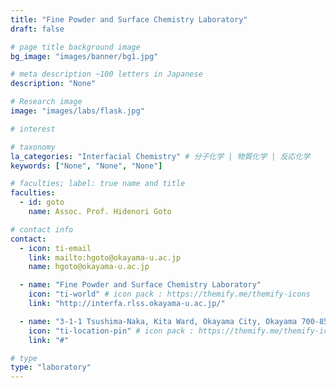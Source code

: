 ```yaml
---
title: "Fine Powder and Surface Chemistry Laboratory"
draft: false

# page title background image
bg_image: "images/banner/bg1.jpg"

# meta description ~100 letters in Japanese
description: "None"

# Research image
image: "images/labs/flask.jpg"

# interest

# taxonomy
la_categories: "Interfacial Chemistry" # 分子化学 | 物質化学 | 反応化学
keywords: ["None", "None", "None"]

# faculties; label: true name and title
faculties:
  - id: goto
    name: Assoc. Prof. Hidenori Goto

# contact info
contact:
  - icon: ti-email
    link: mailto:hgoto@okayama-u.ac.jp
    name: hgoto@okayama-u.ac.jp

  - name: "Fine Powder and Surface Chemistry Laboratory"
    icon: "ti-world" # icon pack : https://themify.me/themify-icons
    link: "http://interfa.rlss.okayama-u.ac.jp/"

  - name: "3-1-1 Tsushima-Naka, Kita Ward, Okayama City, Okayama 700-8530"
    icon: "ti-location-pin" # icon pack : https://themify.me/themify-icons
    link: "#"

# type
type: "laboratory"
---
```

